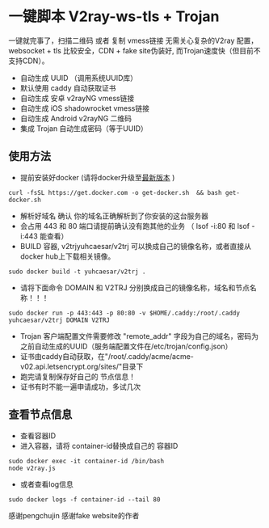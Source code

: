 # 一键脚本 V2ray-ws-tls + Trojan 

一键就完事了，扫描二维码 或者 复制 vmess链接 无需关心复杂的V2ray 配置，websocket + tls 比较安全，CDN + fake site伪装好, 而Trojan速度快（但目前不支持CDN）。

* 自动生成 UUID （调用系统UUID库）
* 默认使用 caddy 自动获取证书
* 自动生成 安卓 v2rayNG vmess链接
* 自动生成 iOS shadowrocket vmess链接
* 自动生成 Android v2rayNG 二维码
* 集成 Trojan 自动生成密码（等于UUID）

## 使用方法

 * 提前安装好docker (请将docker升级至[最新版本](https://blog.csdn.net/jeikerxiao/article/details/83628833) )
 ```
 curl -fsSL https://get.docker.com -o get-docker.sh  && bash get-docker.sh
 ```
 * 解析好域名 确认 你的域名正确解析到了你安装的这台服务器
 * 会占用 443 和 80 端口请提前确认没有跑其他的业务 （ lsof -i:80 和 lsof -i:443 能查看）
 * BUILD 容器, v2trjyuhcaesar/v2trj 可以换成自己的镜像名称，或者直接从docker hub上下载相关镜像。

 ```
 sudo docker build -t yuhcaesar/v2trj .
 ```

 * 请将下面命令 DOMAIN 和 V2TRJ 分别换成自己的镜像名称，域名和节点名称！！！

 ```
 sudo docker run -p 443:443 -p 80:80 -v $HOME/.caddy:/root/.caddy yuhcaesar/v2trj DOMAIN V2TRJ
 ```

 * Trojan 客户端配置文件需要修改 "remote_addr" 字段为自己的域名，密码为之前自动生成的UUID（服务端配置文件在/etc/trojan/config.json）
 * 证书由caddy自动获取，在"/root/.caddy/acme/acme-v02.api.letsencrypt.org/sites/"目录下
 * 跑完请复制保存好自己的 节点信息！
 * 证书有时不能一遍申请成功，多试几次

## 查看节点信息

 * 查看容器ID
 * 进入容器，请将 container-id替换成自己的 容器ID
 ```
 sudo docker exec -it container-id /bin/bash
 node v2ray.js
 ```

 * 或者查看log信息
 ```
 sudo docker logs -f container-id --tail 80
 ```

感谢pengchujin 感谢fake website的作者
